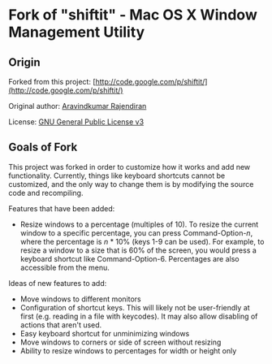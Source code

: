 # Fork of "shiftit" - Mac OS X Window Management Utility #

## Origin ##

Forked from this project: [http://code.google.com/p/shiftit/](http://code.google.com/p/shiftit/)

Original author: [Aravindkumar Rajendiran](http://ca.linkedin.com/in/aravind88)

License: [GNU General Public License v3](http://www.gnu.org/licenses/gpl.html)

## Goals of Fork ##

This project was forked in order to customize how it works and add new functionality.  Currently, things like keyboard shortcuts cannot be customized, and the only way to change them is by modifying the source code and recompiling.  

Features that have been added:

* Resize windows to a percentage (multiples of 10).  To resize the current window to a specific percentage, you can press Command-Option-*n*, where the percentage is *n* * 10% (keys 1-9 can be used).  For example, to resize a window to a size that is 60% of the screen, you would press a keyboard shortcut like Command-Option-6.  Percentages are also accessible from the menu.

Ideas of new features to add:

* Move windows to different monitors
* Configuration of shortcut keys.  This will likely not be user-friendly at first (e.g. reading in a file with keycodes).  It may also allow disabling of actions that aren't used.
* Easy keyboard shortcut for unminimizing windows
* Move windows to corners or side of screen without resizing
* Ability to resize windows to percentages for width or height only
